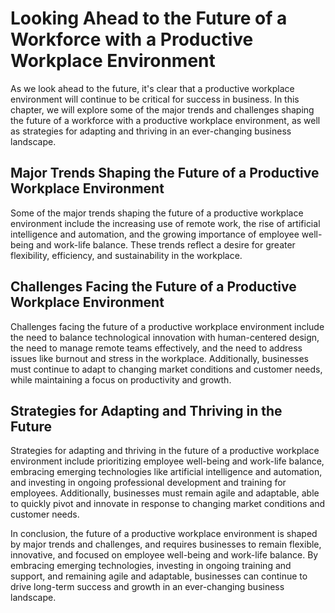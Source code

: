 Looking Ahead to the Future of a Workforce with a Productive Workplace Environment
================================================================================================================

As we look ahead to the future, it's clear that a productive workplace environment will continue to be critical for success in business. In this chapter, we will explore some of the major trends and challenges shaping the future of a workforce with a productive workplace environment, as well as strategies for adapting and thriving in an ever-changing business landscape.

Major Trends Shaping the Future of a Productive Workplace Environment
---------------------------------------------------------------------

Some of the major trends shaping the future of a productive workplace environment include the increasing use of remote work, the rise of artificial intelligence and automation, and the growing importance of employee well-being and work-life balance. These trends reflect a desire for greater flexibility, efficiency, and sustainability in the workplace.

Challenges Facing the Future of a Productive Workplace Environment
------------------------------------------------------------------

Challenges facing the future of a productive workplace environment include the need to balance technological innovation with human-centered design, the need to manage remote teams effectively, and the need to address issues like burnout and stress in the workplace. Additionally, businesses must continue to adapt to changing market conditions and customer needs, while maintaining a focus on productivity and growth.

Strategies for Adapting and Thriving in the Future
--------------------------------------------------

Strategies for adapting and thriving in the future of a productive workplace environment include prioritizing employee well-being and work-life balance, embracing emerging technologies like artificial intelligence and automation, and investing in ongoing professional development and training for employees. Additionally, businesses must remain agile and adaptable, able to quickly pivot and innovate in response to changing market conditions and customer needs.

In conclusion, the future of a productive workplace environment is shaped by major trends and challenges, and requires businesses to remain flexible, innovative, and focused on employee well-being and work-life balance. By embracing emerging technologies, investing in ongoing training and support, and remaining agile and adaptable, businesses can continue to drive long-term success and growth in an ever-changing business landscape.
